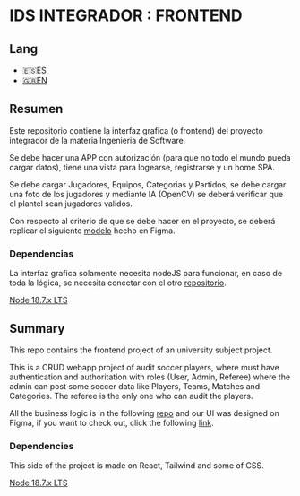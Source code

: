 <h1>IDS INTEGRADOR : FRONTEND</h1>

</div>
  <h2>Lang</h2>
  <div>
    <ul>
    <li><a href="#es">🇪🇸ES</a></li>
    <li><a href="#en">🇬🇧EN</a></li>
    </ul>
  </div>
<div>
  


<div id ="es">
  <div>
  <h2>Resumen</h2>
    <p>Este repositorio contiene la interfaz grafica (o frontend) del proyecto integrador de la materia Ingenieria de Software.</p>
    <p>Se debe hacer una APP con autorización (para que no todo el mundo pueda cargar datos), tiene una vista para logearse, registrarse y un home SPA.</p>
    <p>Se debe cargar Jugadores, Equipos, Categorias y Partidos, se debe cargar una foto de los jugadores y mediante IA (OpenCV) se deberá verificar que el plantel sean jugadores validos.</p>
    <p>Con respecto al criterio de que se debe hacer en el proyecto, se deberá replicar el siguiente <a href = "https://www.figma.com/file/sSMlyM3LCPxzEmIgjCQJ6l/TP-Integrador?type=design&node-id=10%3A85&mode=design&t=8BMDg2gPo7TjvFfn-1">modelo</a> hecho en Figma.</p>
  </div>

  <div>
  <h3>Dependencias</h3>
  <p>La interfaz grafica solamente necesita nodeJS para funcionar, en caso de toda la lógica, se necesita conectar con el otro <a href="https://github.com/tutinio1313/IDS-Integrador-Backend">repositorio</a>.</p>
 <a href="https://nodejs.org/en">Node 18.7.x LTS</a>
  </div>
</div>

<div id ="en">
  <div>
  <h2>Summary</h2>
    <p>This repo contains the frontend project of an university subject project.</p>
    <p>This is a CRUD webapp project of audit soccer players, where must have authentication and authoritation with roles (User, Admin, Referee) where the admin can post some soccer data like Players, Teams, Matches and Categories. The referee is the only one who can audit the players.</p>
    <p>All the business logic is in the following <a href = "https://github.com/tutinio1313/IDS-Integrador-Backend">repo</a> and our UI was designed on Figma, if you want to check out, click the following <a href="https://www.figma.com/file/sSMlyM3LCPxzEmIgjCQJ6l/TP-Integrador?type=design&node-id=10%3A85&mode=design&t=8BMDg2gPo7TjvFfn-1">link</a>.</p>
  <h3>Dependencies</h3>
    <p>This side of the project is made on React, Tailwind and some of CSS.</p>
     <a href="https://nodejs.org/en">Node 18.7.x LTS</a> 
  </div>
</div>
</div>
